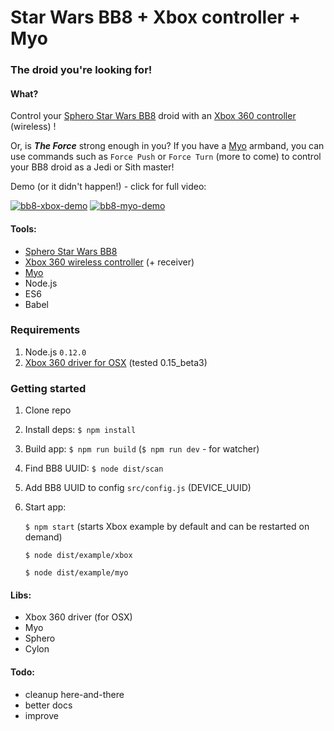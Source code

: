 # Star Wars BB8 + Xbox controller + Myo
### The droid you're looking for!

#### What?
Control your [Sphero Star Wars BB8](http://www.sphero.com/starwars) droid with an [Xbox 360 controller](http://www.xbox.com/xbox-360/accessories/controllers/wireless-controller) (wireless) !

Or, is ***The Force*** strong enough in you? If you have a [Myo](http://myo.com) armband, you can use commands such as `Force Push` or `Force Turn` (more to come) to control your BB8 droid as a Jedi or Sith master!

Demo (or it didn't happen!) - click for full video:

[![bb8-xbox-demo](https://j.gifs.com/o2jZQ3.gif)](https://www.youtube.com/watch?v=88WVjfoyQoQ&index=1&list=PLDwEXTsfrjH3ouxfuAtGlQaD6N6JSqN3X)
[![bb8-myo-demo](https://j.gifs.com/Z6z88J.gif)](https://www.youtube.com/watch?v=sLJMBUUDn3E&index=2&list=PLDwEXTsfrjH3ouxfuAtGlQaD6N6JSqN3X)

#### Tools:
- [Sphero Star Wars BB8](http://www.sphero.com/starwars)
- [Xbox 360 wireless controller](http://www.xbox.com/xbox-360/accessories/controllers/wireless-controller) (+ receiver)
- [Myo](http://myo.com)
- Node.js
- ES6
- Babel

### Requirements
1. Node.js `0.12.0`
2. [Xbox 360 driver for OSX](https://github.com/360Controller/360Controller) (tested 0.15_beta3)

### Getting started
1. Clone repo
2. Install deps: `$ npm install`
3. Build app: `$ npm run build` (`$ npm run dev` - for watcher)
3. Find BB8 UUID: `$ node dist/scan`
4. Add BB8 UUID to config `src/config.js` (DEVICE_UUID)
5. Start app:

    `$ npm start` (starts Xbox example by default and can be restarted on demand)
    
    `$ node dist/example/xbox`
    
    `$ node dist/example/myo`

#### Libs:
- Xbox 360 driver (for OSX)
- Myo
- Sphero
- Cylon

#### Todo:
- cleanup here-and-there
- better docs
- improve
